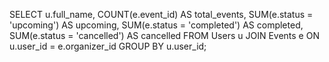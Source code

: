 SELECT u.full_name, 
       COUNT(e.event_id) AS total_events,
       SUM(e.status = 'upcoming') AS upcoming,
       SUM(e.status = 'completed') AS completed,
       SUM(e.status = 'cancelled') AS cancelled
FROM Users u
JOIN Events e ON u.user_id = e.organizer_id
GROUP BY u.user_id;

